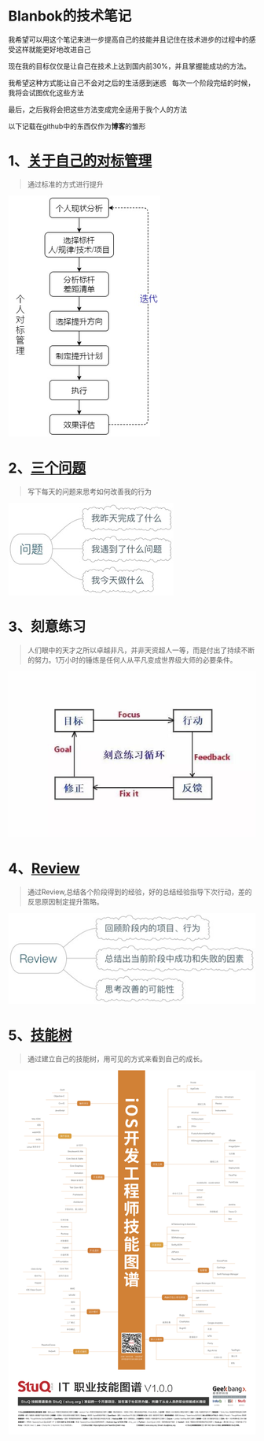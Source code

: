 # Blanbok的技术笔记

  我希望可以用这个笔记来进一步提高自己的技能并且记住在技术进步的过程中的感受这样就能更好地改进自己
    
  现在我的目标仅仅是让自己在技术上达到国内前30%，并且掌握能成功的方法。
  
  我希望这种方式能让自己不会对之后的生活感到迷惑
  
  每次一个阶段完结的时候，我将会试图优化这些方法
  
  最后，之后我将会把这些方法变成完全适用于我个人的方法
 
  以下记载在github中的东西仅作为**博客**的雏形
 
# 1、[关于自己的对标管理](./DetailInformation/BenchmarkingManagement.md)
> 通过标准的方式进行提升

![对标管理](./Assets/BenchmarkingManagement.png)

# 2、[三个问题](./DetailInformation/ThreeQuestions.md)
> 写下每天的问题来思考如何改善我的行为

![三个问题](./Assets/ThreeQuestions.png)

# 3、刻意练习
> 人们眼中的天才之所以卓越非凡，并非天资超人一等，而是付出了持续不断的努力。1万小时的锤炼是任何人从平凡变成世界级大师的必要条件。

![刻意练习](./Assets/DeliberatePractice.png)

# 4、[Review](./DetailInformation/Review.md)
>通过Review,总结各个阶段得到的经验，好的总结经验指导下次行动，差的反思原因制定提升策略。

![Review](./Assets/Review.png)

# 5、[技能树](./DetailInformation/SkillTree.md)
>通过建立自己的技能树，用可见的方式来看到自己的成长。

![技能树](./Assets/SkillTree.png)
